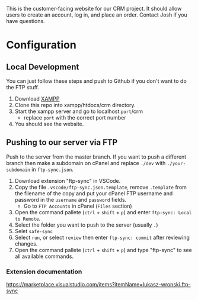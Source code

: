 This is the customer-facing website for our CRM project. It should allow users to create an account, log in, and place an order. Contact Josh if you have questions.

# Configuration

## Local Development

You can just follow these steps and push to Github if you don't want to do the FTP stuff.

1. Download [XAMPP](https://www.apachefriends.org/index.html)
2. Clone this repo into xampp/htdocs/crm directory.
3. Start the xampp server and go to localhost:`port`/crm
    * replace `port` with the correct port number
4. You should see the website.

## Pushing to our server via FTP

Push to the server from the master branch. If you want to push a different branch then make a subdomain on cPanel and replace `./dev` with `./your-subdomain` in `ftp-sync.json`.

1. Download extension "ftp-sync" in VSCode.
2. Copy the file `.vscode/ftp-sync.json.template`, remove `.template` from the filename of the copy and put your cPanel FTP username and password in the `username` and `password` fields.
    * Go to `FTP Accounts` in cPanel (`Files` section)
3. Open the command pallete (`ctrl` + `shift` + `p`) and enter `ftp-sync: Local to Remote`.
4. Select the folder you want to push to the server (usually `.`)
5. Selet `safe-sync`
6. Select `run`, or select `review` then enter `ftp-sync: commit` after reviewing changes.
6. Open the command pallete (`ctrl` + `shift` + `p`) and type "ftp-sync" to see all available commands.

### Extension documentation

https://marketplace.visualstudio.com/items?itemName=lukasz-wronski.ftp-sync
